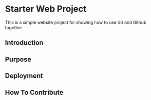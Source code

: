 # Starter Web Project

This is a simple website project for showing how to use Git and Github together 

## Introduction

## Purpose

## Deployment

## How To Contribute